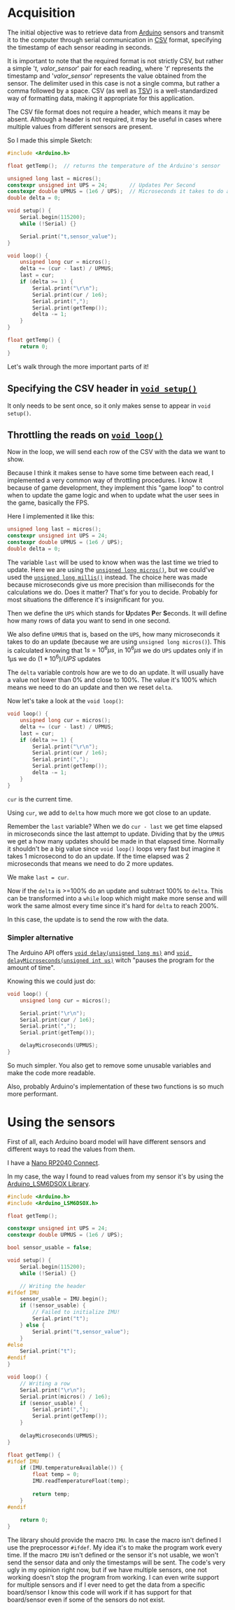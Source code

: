 # Acquisition

The initial objective was to retrieve data from [Arduino](https://www.arduino.cc/) sensors and transmit it to the computer through serial communication in [CSV](https://www.ietf.org/rfc/rfc4180.txt) format, specifying the timestamp of each sensor reading in seconds.

It is important to note that the required format is not strictly CSV, but rather a simple '*t, valor_sensor*' pair for each reading, where '*t*' represents the timestamp and '*valor_sensor*' represents the value obtained from the sensor.
The delimiter used in this case is not a single comma, but rather a comma followed by a space.
CSV (as well as [TSV](https://www.iana.org/assignments/media-types/text/tab-separated-values)) is a well-standardized way of formatting data, making it appropriate for this application.

The CSV file format does not require a header, which means it may be absent.
Although a header is not required, it may be useful in cases where multiple values from different sensors are present.

So I made this simple Sketch:
``` cpp
#include <Arduino.h>

float getTemp();  // returns the temperature of the Arduino's sensor

unsigned long last = micros();
constexpr unsigned int UPS = 24;       // Updates Per Second
constexpr double UPMUS = (1e6 / UPS);  // Microseconds it takes to do an update
double delta = 0;

void setup() {
	Serial.begin(115200);
	while (!Serial) {}

	Serial.print("t,sensor_value");
}

void loop() {
	unsigned long cur = micros();
	delta += (cur - last) / UPMUS;
	last = cur;
	if (delta >= 1) {
		Serial.print("\r\n");
		Serial.print(cur / 1e6);
		Serial.print(",");
		Serial.print(getTemp());
		delta -= 1;
	}
}

float getTemp() {
	return 0;
}
```

Let's walk through the more important parts of it!

## Specifying the CSV header in [`void setup()`](https://www.arduino.cc/reference/en/language/structure/sketch/setup/)

It only needs to be sent once, so it only makes sense to appear in `void setup()`.

## Throttling the reads on [`void loop()`](https://www.arduino.cc/reference/en/language/structure/sketch/loop/)

Now in the loop, we will send each row of the CSV with the data we want to show.

Because I think it makes sense to have some time between each read, I implemented a very common way of throttling procedures.
I know it because of game development, they implement this "game loop" to control when to update the game logic and when to update what the user sees in the game, basically the FPS.

Here I implemented it like this:
``` cpp
unsigned long last = micros();
constexpr unsigned int UPS = 24;
constexpr double UPMUS = (1e6 / UPS);
double delta = 0;
```

The variable `last` will be used to know when was the last time we tried to update. Here we are using the [`unsigned long micros()`](https://www.arduino.cc/reference/en/language/functions/time/micros/), but we could've used the [`unsigned long millis()`](https://www.arduino.cc/reference/en/language/functions/time/millis/) instead.
The choice here was made because microseconds give us more precision than milliseconds for the calculations we do.
Does it matter? That's for you to decide.
Probably for most situations the difference it's insignificant for you.

Then we define the `UPS` which stands for **U**pdates **P**er **S**econds. It will define how many rows of data you want to send in one second.

We also define `UPMUS` that is, based on the `UPS`, how many microseconds it takes to do an update (because we are using `unsigned long micros()`).
This is calculated knowing that $1s = 10^6μs$, in $10^6μs$ we do `UPS` updates only if in 1μs we do $(1*10^6)/UPS$ updates

The `delta` variable controls how are we to do an update.
It will usually have a value not lower than 0% and close to 100%.
The value it's 100% which means we need to do an update and then we reset `delta`.

Now let's take a look at the `void loop()`:
``` cpp
void loop() {
	unsigned long cur = micros();
	delta += (cur - last) / UPMUS;
	last = cur;
	if (delta >= 1) {
		Serial.print("\r\n");
		Serial.print(cur / 1e6);
		Serial.print(",");
		Serial.print(getTemp());
		delta -= 1;
	}
}
```

`cur` is the current time.

Using `cur`, we add to `delta` how much more we got close to an update.

Remember the `last` variable? When we do `cur - last` we get time elapsed in microseconds since the last attempt to update.
Dividing that by the `UPMUS` we get a how many updates should be made in that elapsed time.
Normally it shouldn't be a big value since `void loop()` loops very fast but imagine it takes 1 microsecond to do an update. If the time elapsed was 2 microseconds that means we need to do 2 more updates.

We make `last = cur`.

Now if the `delta` is >=100% do an update and subtract 100% to `delta`. This can be transformed into a `while` loop which might make more sense and will work the same almost every time since it's hard for `delta` to reach 200%.

In this case, the update is to send the row with the data.

### Simpler alternative

The Arduino API offers [`void delay(unsigned long ms)`](https://www.arduino.cc/reference/en/language/functions/time/delay/) and [`void delayMicroseconds(unsigned int us)`](https://www.arduino.cc/reference/en/language/functions/time/delaymicroseconds/) witch "pauses the program for the amount of time".

Knowing this we could just do:
``` cpp
void loop() {
	unsigned long cur = micros();

	Serial.print("\r\n");
	Serial.print(cur / 1e6);
	Serial.print(",");
	Serial.print(getTemp());

	delayMicroseconds(UPMUS);
}
```

So much simpler. You also get to remove some unusable variables and make the code more readable.

Also, probably Arduino's implementation of these two functions is so much more performant.

# Using the sensors

First of all, each Arduino board model will have different sensors and different ways to read the values from them.

I have a [Nano RP2040 Connect](https://docs.arduino.cc/hardware/nano-rp2040-connect).

In my case, the way I found to read values from my sensor it's by using the [Arduino_LSM6DSOX Library](https://github.com/arduino-libraries/Arduino_LSM6DSOX).

``` cpp
#include <Arduino.h>
#include <Arduino_LSM6DSOX.h>

float getTemp();

constexpr unsigned int UPS = 24;
constexpr double UPMUS = (1e6 / UPS);

bool sensor_usable = false;

void setup() {
	Serial.begin(115200);
	while (!Serial) {}

	// Writing the header
#ifdef IMU
	sensor_usable = IMU.begin();
	if (!sensor_usable) {
		// Failed to initialize IMU!
		Serial.print("t");
	} else {
		Serial.print("t,sensor_value");
	}
#else
	Serial.print("t");
#endif
}

void loop() {
	// Writing a row
	Serial.print("\r\n");
	Serial.print(micros() / 1e6);
	if (sensor_usable) {
		Serial.print(",");
		Serial.print(getTemp());
	}
	
	delayMicroseconds(UPMUS);
}

float getTemp() {
#ifdef IMU
	if (IMU.temperatureAvailable()) {
		float temp = 0;
		IMU.readTemperatureFloat(temp);
		
		return temp;
	}
#endif
	
	return 0;
}
```

The library should provide the macro `IMU`. In case the macro isn't defined I use the preprocessor `#ifdef`. My idea it's to make the program work every time. If the macro `IMU` isn't defined or the sensor it's not usable, we won't send the sensor data and only the timestamps will be sent. The code's very ugly in my opinion right now, but if we have multiple sensors, one not working doesn't stop the program from working.
I can even write support for multiple sensors and if I ever need to get the data from a specific board/sensor I know this code will work if it has support for that board/sensor even if some of the sensors do not exist.
